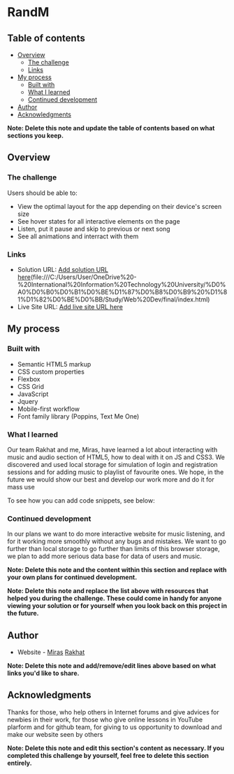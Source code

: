# RandM
## Table of contents

- [Overview](#overview)
  - [The challenge](#the-challenge)
  - [Links](#links)
- [My process](#my-process)
  - [Built with](#built-with)
  - [What I learned](#what-i-learned)
  - [Continued development](#continued-development)
- [Author](#author)
- [Acknowledgments](#acknowledgments)

**Note: Delete this note and update the table of contents based on what sections you keep.**

## Overview

### The challenge

Users should be able to:

- View the optimal layout for the app depending on their device's screen size
- See hover states for all interactive elements on the page
- Listen, put it pause and skip to previous or next song
- See all animations and interract with them  

### Links

- Solution URL: [Add solution URL here](demo-version)(file:///C:/Users/User/OneDrive%20-%20International%20Information%20Technology%20University/%D0%A0%D0%B0%D0%B1%D0%BE%D1%87%D0%B8%D0%B9%20%D1%81%D1%82%D0%BE%D0%BB/Study/Web%20Dev/final/index.html)
- Live Site URL: [Add live site URL here](https://your-live-site-url.com)

## My process

### Built with

- Semantic HTML5 markup
- CSS custom properties
- Flexbox
- CSS Grid
- JavaScript
- Jquery
- Mobile-first workflow
- Font family library (Poppins, Text Me One)



### What I learned

Our team Rakhat and me, Miras, have learned a lot about interacting with music and audio section of HTML5, how to deal with it on JS and CSS3. We discovered and used local storage for simulation of login and registration sessions and for adding music to playlist of favourite ones. We hope, in the future we would show our best and develop our work more and do it for mass use

To see how you can add code snippets, see below:


### Continued development

In our plans we want to do more interactive website for music listening, and for it working more smoothly without any bugs and mistakes. We want to go further than local storage to go further than limits of this browser storage, we plan to add more serious data base for data of users and music. 

**Note: Delete this note and the content within this section and replace with your own plans for continued development.**


**Note: Delete this note and replace the list above with resources that helped you during the challenge. These could come in handy for anyone viewing your solution or for yourself when you look back on this project in the future.**

## Author

- Website - [Miras](https://github.com/Miras0Kozhabay)
	    [Rakhat](https://github.com/IssayevRakhat)


**Note: Delete this note and add/remove/edit lines above based on what links you'd like to share.**

## Acknowledgments

Thanks for those, who help others in Internet forums and give advices for newbies in their work, for those who give online lessons in YouTube plarform and for github team, for giving to us opportunity to download and make our website seen by others

**Note: Delete this note and edit this section's content as necessary. If you completed this challenge by yourself, feel free to delete this section entirely.**
